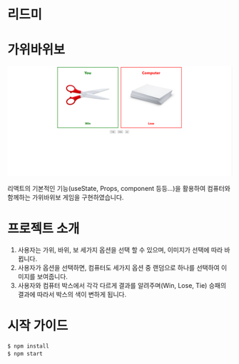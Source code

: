 # 리드미

# 가위바위보

![RockScissorPaper](./public/rockpaperscissor.png)

리액트의 기본적인 기능(useState, Props, component 등등…)을 활용하여 컴퓨터와 함께하는 가위바위보 게임을 구현하였습니다.

# 프로젝트 소개

1. 사용자는 가위, 바위, 보 세가지 옵션을 선택 할 수 있으며, 이미지가 선택에 따라 바뀝니다.
2. 사용자가 옵션을 선택하면, 컴퓨터도 세가지 옵션 중 랜덤으로 하나를 선택하여 이미지를 보여줍니다.
3. 사용자와 컴퓨터 박스에서 각각 다르게 결과를 알려주며(Win, Lose, Tie) 승패의 결과에 따라서 박스의 색이 변하게 됩니다.

# 시작 가이드

```jsx
$ npm install
$ npm start
```
